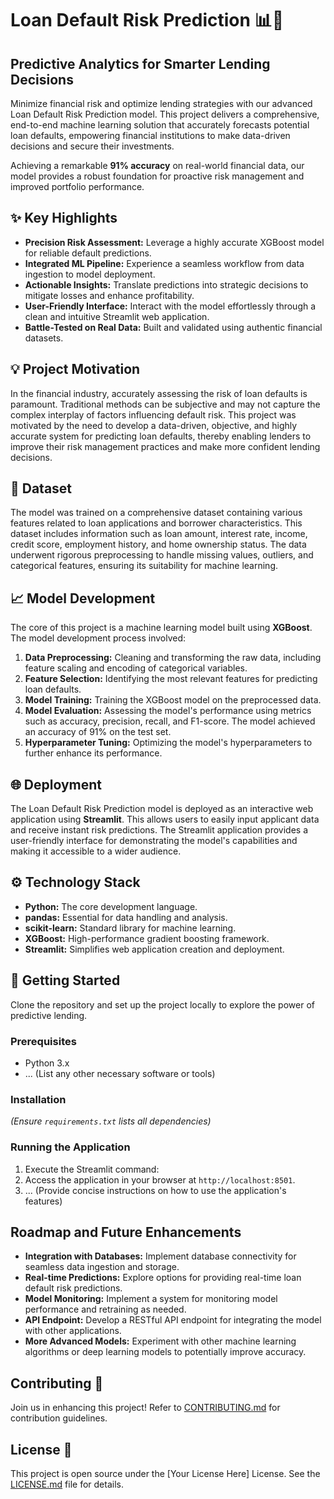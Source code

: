 # Loan Default Risk Prediction 📊💼

## Predictive Analytics for Smarter Lending Decisions

Minimize financial risk and optimize lending strategies with our advanced Loan Default Risk Prediction model. This project delivers a comprehensive, end-to-end machine learning solution that accurately forecasts potential loan defaults, empowering financial institutions to make data-driven decisions and secure their investments.

Achieving a remarkable **91% accuracy** on real-world financial data, our model provides a robust foundation for proactive risk management and improved portfolio performance.

## ✨ Key Highlights

*   **Precision Risk Assessment:** Leverage a highly accurate XGBoost model for reliable default predictions.
*   **Integrated ML Pipeline:** Experience a seamless workflow from data ingestion to model deployment.
*   **Actionable Insights:** Translate predictions into strategic decisions to mitigate losses and enhance profitability.
*   **User-Friendly Interface:** Interact with the model effortlessly through a clean and intuitive Streamlit web application.
*   **Battle-Tested on Real Data:** Built and validated using authentic financial datasets.

## 💡 Project Motivation

In the financial industry, accurately assessing the risk of loan defaults is paramount. Traditional methods can be subjective and may not capture the complex interplay of factors influencing default risk. This project was motivated by the need to develop a data-driven, objective, and highly accurate system for predicting loan defaults, thereby enabling lenders to improve their risk management practices and make more confident lending decisions.

## 💾 Dataset

The model was trained on a comprehensive dataset containing various features related to loan applications and borrower characteristics. This dataset includes information such as loan amount, interest rate, income, credit score, employment history, and home ownership status. The data underwent rigorous preprocessing to handle missing values, outliers, and categorical features, ensuring its suitability for machine learning.

## 📈 Model Development

The core of this project is a machine learning model built using **XGBoost**. The model development process involved:

1.  **Data Preprocessing:** Cleaning and transforming the raw data, including feature scaling and encoding of categorical variables.
2.  **Feature Selection:** Identifying the most relevant features for predicting loan defaults.
3.  **Model Training:** Training the XGBoost model on the preprocessed data.
4.  **Model Evaluation:** Assessing the model's performance using metrics such as accuracy, precision, recall, and F1-score. The model achieved an accuracy of 91% on the test set.
5.  **Hyperparameter Tuning:** Optimizing the model's hyperparameters to further enhance its performance.

## 🌐 Deployment

The Loan Default Risk Prediction model is deployed as an interactive web application using **Streamlit**. This allows users to easily input applicant data and receive instant risk predictions. The Streamlit application provides a user-friendly interface for demonstrating the model's capabilities and making it accessible to a wider audience.

## ⚙️ Technology Stack

*   **Python:** The core development language.
*   **pandas:** Essential for data handling and analysis.
*   **scikit-learn:** Standard library for machine learning.
*   **XGBoost:** High-performance gradient boosting framework.
*   **Streamlit:** Simplifies web application creation and deployment.

## 🚀 Getting Started

Clone the repository and set up the project locally to explore the power of predictive lending.

### Prerequisites

*   Python 3.x
*   ... (List any other necessary software or tools)

### Installation
*(Ensure `requirements.txt` lists all dependencies)*

### Running the Application

1.  Execute the Streamlit command:
2.  Access the application in your browser at `http://localhost:8501`.
3.  ... (Provide concise instructions on how to use the application's features)

## Roadmap and Future Enhancements

*   **Integration with Databases:** Implement database connectivity for seamless data ingestion and storage.
*   **Real-time Predictions:** Explore options for providing real-time loan default risk predictions.
*   **Model Monitoring:** Implement a system for monitoring model performance and retraining as needed.
*   **API Endpoint:** Develop a RESTful API endpoint for integrating the model with other applications.
*   **More Advanced Models:** Experiment with other machine learning algorithms or deep learning models to potentially improve accuracy.

## Contributing 🤝

Join us in enhancing this project! Refer to [CONTRIBUTING.md](CONTRIBUTING.md) for contribution guidelines.

## License 📜

This project is open source under the [Your License Here] License. See the [LICENSE.md](LICENSE.md) file for details.

